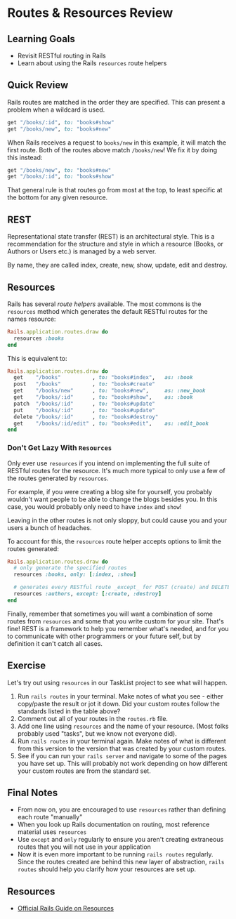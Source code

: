 # Routes & Resources Review
## Learning Goals
- Revisit RESTful routing in Rails
- Learn about using the Rails `resources` route helpers

## Quick Review
Rails routes are matched in the order they are specified. This can present a problem when a wildcard is used.

```ruby
get "/books/:id", to: "books#show"
get "/books/new", to: "books#new"
```

When Rails receives a request to `books/new` in this example, it will match the first route. Both of the routes above match `/books/new`! We fix it by doing this instead:

```ruby
get "/books/new", to: "books#new"
get "/books/:id", to: "books#show"
```

That general rule is that routes go from most at the top, to least specific at the bottom for any given resource.

## REST
Representational state transfer (REST) is an architectural style. This is a recommendation for the structure and style in which a resource (Books, or Authors or Users etc.) is managed by a web server.

By name, they are called index, create, new, show, update, edit and destroy.

## Resources
Rails has several _route helpers_ available. The most commons is the `resources` method which generates the default RESTful routes for the names resource:

```ruby
Rails.application.routes.draw do
  resources :books
end
```

This is equivalent to:

```ruby
Rails.application.routes.draw do
  get    "/books"          , to: "books#index",   as: :book
  post   "/books"          , to: "books#create"
  get    "/books/new"      , to: "books#new",     as: :new_book
  get    "/books/:id"      , to: "books#show",    as: :book
  patch  "/books/:id"      , to: "books#update"
  put    "/books/:id"      , to: "books#update"
  delete "/books/:id"      , to: "books#destroy"
  get    "/books/:id/edit" , to: "books#edit",    as: :edit_book
end
```

### Don't Get Lazy With `Resources`
Only ever use `resources` if you intend on implementing the full suite of RESTful routes for the resource. It's much more typical to only use a few of the routes generated by `resources`. 

For example, if you were creating a blog site for yourself, you probably wouldn't want people to be able to change the blogs besides you. In this case, you would probably only need to have `index` and `show`! 

Leaving in the other routes is not only sloppy, but could cause you and your users a bunch of headaches.

To account for this, the `resources` route helper accepts options to limit the routes generated:

```ruby
Rails.application.routes.draw do
  # only generate the specified routes
  resources :books, only: [:index, :show]

  # generates every RESTful route _except_ for POST (create) and DELETE (destroy)
  resources :authors, except: [:create, :destroy]
end
```

Finally, remember that sometimes you will want a combination of some routes from `resources` and some that you write custom for your site. That's fine! REST is a framework to help you remember what's needed, and for you to communicate with other programmers or your future self, but by definition it can't catch all cases.

## Exercise
Let's try out using `resources` in our TaskList project to see what will happen.

1. Run `rails routes` in your terminal. Make notes of what you see - either copy/paste the result or jot it down. Did your custom routes follow the standards listed in the table above?
1. Comment out all of your routes in the `routes.rb` file.
1. Add one line using `resources` and the name of your resource. (Most folks probably used "tasks", but we know not everyone did).
1. Run `rails routes` in your terminal again. Make notes of what is different from this version to the version that was created by your custom routes.
1. See if you can run your `rails server` and navigate to some of the pages you have set up. This will probably not work depending on how different your custom routes are from the standard set.

## Final Notes
- From now on, you are encouraged to use `resources` rather than defining each route "manually"
- When you look up Rails documentation on routing, most reference material uses `resources`
- Use `except` and `only` regularly to ensure you aren't creating extraneous routes that you will not use in your application
- Now it is even more important to be running `rails routes` regularly. Since the routes created are behind this new layer of abstraction, `rails routes` should help you clarify how your resources are set up.

## Resources
- [Official Rails Guide on Resources](http://guides.rubyonrails.org/routing.html#singular-resources)
